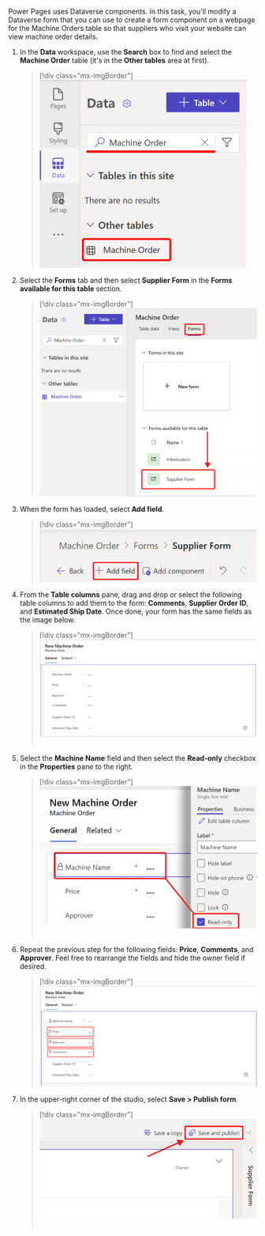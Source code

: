Power Pages uses Dataverse components. In this task, you'll modify a Dataverse form that you can use to create a form component on a webpage for the Machine Orders table so that suppliers who visit your website can view machine order details. 

1.  In the **Data** workspace, use the **Search** box to find and select the **Machine Order** table (it's in the **Other tables** area at first).
     
	> [!div class="mx-imgBorder"]
	> [![Screenshot of the Machine Order table.](../media/machine-order.png)](../media/machine-order.png#lightbox)

1.  Select the **Forms** tab and then select **Supplier Form** in the **Forms available for this table** section.     

	> [!div class="mx-imgBorder"]
	> [![Screenshot of the Forms tab and the Supplier Form option.](../media/forms.png)](../media/forms.png#lightbox)

1.  When the form has loaded, select **Add field**.

	> [!div class="mx-imgBorder"]
	> [![Screenshot of the Add field button.](../media/add-field.png)](../media/add-field.png#lightbox)

1.  From the **Table columns** pane, drag and drop or select the following table columns to add them to the form: **Comments**, **Supplier Order ID**, and **Estimated Ship Date**. Once done, your form has the same fields as the image below. 

	> [!div class="mx-imgBorder"]
	> [![Screenshot of the Comments column.](../media/comments.png)](../media/comments.png#lightbox) 

1.  Select the **Machine Name** field and then select the **Read-only** checkbox in the **Properties** pane to the right.

	> [!div class="mx-imgBorder"]
	> [![Screenshot of the Machine Name field and the Read-only checkbox.](../media/machine-name-read-only.png)](../media/machine-name-read-only.png#lightbox) 

1.  Repeat the previous step for the following fields: **Price**, **Comments**, and **Approver**. Feel free to rearrange the fields and hide the owner field if desired. 

	> [!div class="mx-imgBorder"]
	> [![Screenshot of the Machine Name, Price, Comments, and Approver entities updated.](../media/price-comments-approver.png)](../media/price-comments-approver.png#lightbox)

1.  In the upper-right corner of the studio, select **Save > Publish form**.

	> [!div class="mx-imgBorder"]
	> [![Screenshot of the Save and publish option.](../media/save-and-publish.png)](../media/save-and-publish.png#lightbox) 